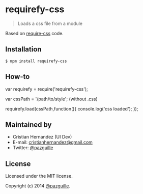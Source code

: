 # requirefy-css

> Loads a css file from a module

Based on [require-css](https://github.com/guybedford/require-css) code.

## Installation

    $ npm install requirefy-css

## How-to

var requirefy = require('requirefy-css');

var cssPath = '/path/to/style'; (without .css)

requirefy.load(cssPath,function(){
    console.log('css loaded');
});

## Maintained by
- Cristian Hernandez (UI Dev)
- E-mail: [cristianhernandez@gmail.com](mailto:cristianhernandez@gmail.com)
- Twitter: [@pazguille](http://twitter.com/cristian2028)

## License
Licensed under the MIT license.

Copyright (c) 2014 [@pazguille](http://twitter.com/pazguille).